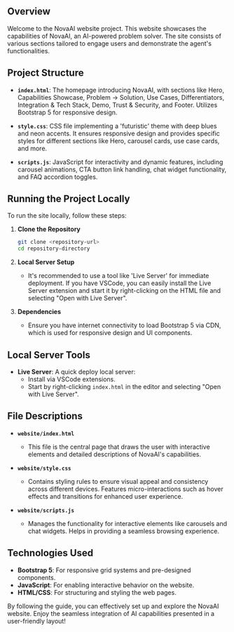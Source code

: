 
## Overview

Welcome to the NovaAI website project. This website showcases the capabilities of NovaAI, an AI-powered problem solver. The site consists of various sections tailored to engage users and demonstrate the agent's functionalities.

## Project Structure

- **`index.html`**: The homepage introducing NovaAI, with sections like Hero, Capabilities Showcase, Problem → Solution, Use Cases, Differentiators, Integration & Tech Stack, Demo, Trust & Security, and Footer. Utilizes Bootstrap 5 for responsive design.

- **`style.css`**: CSS file implementing a 'futuristic' theme with deep blues and neon accents. It ensures responsive design and provides specific styles for different sections like Hero, carousel cards, use case cards, and more.

- **`scripts.js`**: JavaScript for interactivity and dynamic features, including carousel animations, CTA button link handling, chat widget functionality, and FAQ accordion toggles.

## Running the Project Locally

To run the site locally, follow these steps:

1. **Clone the Repository**
   ```bash
   git clone <repository-url>
   cd repository-directory
   ```

2. **Local Server Setup**
   - It's recommended to use a tool like 'Live Server' for immediate deployment. If you have VSCode, you can easily install the Live Server extension and start it by right-clicking on the HTML file and selecting "Open with Live Server".

3. **Dependencies**
   - Ensure you have internet connectivity to load Bootstrap 5 via CDN, which is used for responsive design and UI components.

## Local Server Tools

- **Live Server**: A quick deploy local server:
  - Install via VSCode extensions.
  - Start by right-clicking `index.html` in the editor and selecting "Open with Live Server".

## File Descriptions

- **`website/index.html`**
  - This file is the central page that draws the user with interactive elements and detailed descriptions of NovaAI's capabilities.

- **`website/style.css`**
  - Contains styling rules to ensure visual appeal and consistency across different devices. Features micro-interactions such as hover effects and transitions for enhanced user experience.

- **`website/scripts.js`**
  - Manages the functionality for interactive elements like carousels and chat widgets. Helps in providing a seamless browsing experience.

## Technologies Used

- **Bootstrap 5**: For responsive grid systems and pre-designed components.
- **JavaScript**: For enabling interactive behavior on the website.
- **HTML/CSS**: For structuring and styling the web pages.

By following the guide, you can effectively set up and explore the NovaAI website. Enjoy the seamless integration of AI capabilities presented in a user-friendly layout!